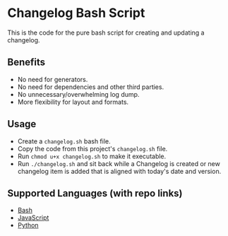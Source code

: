 # Changelog Bash Script

This is the code for the pure bash script for creating and updating a changelog.

## Benefits 
- No need for generators.
- No need for dependencies and other third parties.
- No unnecessary/overwhelming log dump.
- More flexibility for layout and formats.

## Usage
- Create a `changelog.sh` bash file.
- Copy the code from this project's `changelog.sh` file.
- Run `chmod u+x changelog.sh` to make it executable.
- Run `./changelog.sh` and sit back while a Changelog is created or new changelog item is added that is aligned with today's date and version.

## Supported Languages (with repo links)
- [Bash](https://github.com/macro6461/changelog-bash)
- [JavaScript](https://github.com/macro6461/changelog-js)
- [Python](https://github.com/macro6461/changelog-python)